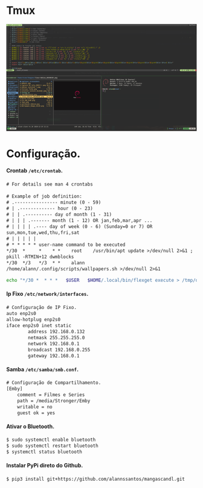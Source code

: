 # Tmux

![Screenshot of my desktop](https://raw.githubusercontent.com/alannssantos/dotfiles/master/.screenshots/Tmux.png "Screenshot")

# Configuração.

#### Crontab `/etc/crontab`.

```
# For details see man 4 crontabs

# Example of job definition:
# .---------------- minute (0 - 59)
# | .------------- hour (0 - 23)
# | | .---------- day of month (1 - 31)
# | | | .------- month (1 - 12) OR jan,feb,mar,apr ...
# | | | | .---- day of week (0 - 6) (Sunday=0 or 7) OR sun,mon,tue,wed,thu,fri,sat
# | | | | |
# * * * * * user-name command to be executed
*/30  *     *    * *    root    /usr/bin/apt update >/dev/null 2>&1 ; pkill -RTMIN+12 dwmblocks
*/30  */3   */3  * *    alann   /home/alann/.config/scripts/wallpapers.sh >/dev/null 2>&1
```
```bash
echo "*/30 *  * * *   $USER   $HOME/.local/bin/flexget execute > /tmp/dtest_erro.log 2>&1" | sudo tee -a /etc/crontab
```
#### Ip Fixo `/etc/network/interfaces`.

```
# Configuração de IP Fixo.
auto enp2s0
allow-hotplug enp2s0
iface enp2s0 inet static
        address 192.168.0.132
        netmask 255.255.255.0
        network 192.168.0.1
        broadcast 192.168.0.255
        gateway 192.168.0.1
```

#### Samba `/etc/samba/smb.conf`.

```
# Configuração de Compartilhamento.
[Emby]
	comment = Filmes e Series
	path = /media/Stronger/Emby
	writable = no
	guest ok = yes

```

#### Ativar o Bluetooth.

```
$ sudo systemctl enable bluetooth
$ sudo systemctl restart bluetooth
$ systemctl status bluetooth
```

#### Instalar PyPi direto do Github.

```
$ pip3 install git+https://github.com/alannssantos/mangascandl.git
```
